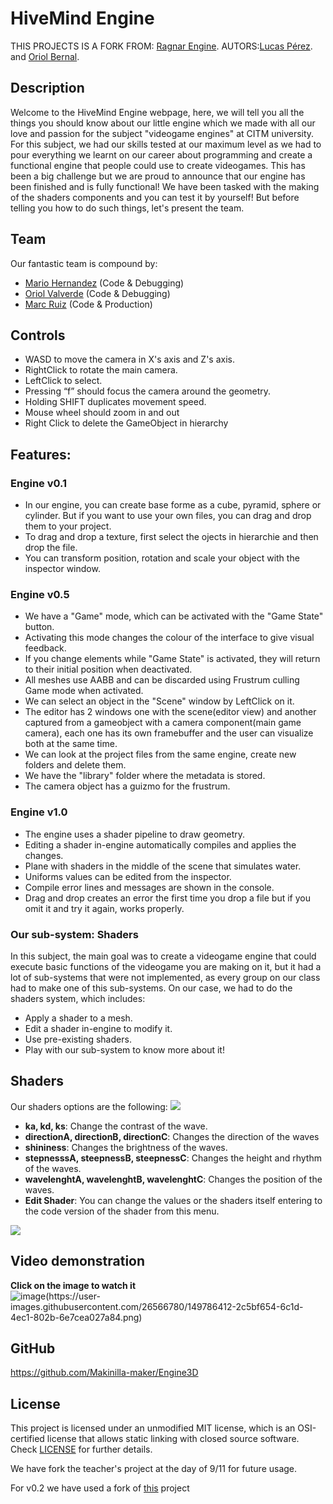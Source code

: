 # HiveMind Engine

THIS PROJECTS IS A FORK FROM: [Ragnar Engine](https://github.com/UriKurae/Ragnar-Engine).
AUTORS:[Lucas Pérez](https://github.com/LucasPG14). and [Oriol Bernal](https://github.com/UriKurae).



## Description

Welcome to the HiveMind Engine webpage, here, we will tell you all the things you should know about our little engine which we made with all our love and passion for the subject "videogame engines" at CITM university. For this subject, we had our skills tested at our maximum level as we had to pour everything we learnt on our career about programming and create a functional engine that people could use to create videogames. This has been a big challenge but we are proud to announce that our engine has been finished and is fully functional! We have been tasked with the making of the shaders components and you can test it by yourself! But before telling you how to do such things, let's present the team.

## Team

Our fantastic team is compound by:

- [Mario Hernandez](https://github.com/MHF13) (Code & Debugging)
- [Oriol Valverde](https://github.com/Makinilla-maker) (Code & Debugging)
- [Marc Ruiz](https://github.com/Ruizo) (Code & Production)

## Controls
- WASD to move the camera in X's axis and Z's axis.
- RightClick to rotate the main camera.
- LeftClick to select.
- Pressing “f” should focus the camera around the geometry.
- Holding SHIFT duplicates movement speed.
- Mouse wheel should zoom in and out
- Right Click to delete the GameObject in hierarchy

## Features:

### Engine v0.1
- In our engine, you can create base forme as a cube, pyramid, sphere or cylinder. But if you want to use your own files, you can drag and drop them to your project.
- To drag and drop a texture, first select the ojects in hierarchie and then drop the file.
- You can transform position, rotation and scale your object with the inspector window.

### Engine v0.5
- We have a "Game" mode, which can be activated with the "Game State" button.
- Activating this mode changes the colour of the interface to give visual feedback.
- If you change elements while "Game State" is activated, they will return to their initial position when deactivated.
- All meshes use AABB and can be discarded using Frustrum culling Game mode when activated.
- We can select an object in the "Scene" window by LeftClick on it.
- The editor has 2 windows one with the scene(editor view) and another captured from a
gameobject with a camera component(main game camera), each one has its own
framebuffer and the user can visualize both at the same time.
- We can look at the project files from the same engine, create new folders and delete them.
- We have the "library" folder where the metadata is stored.
- The camera object has a guizmo for the frustrum.

### Engine v1.0
- The engine uses a shader pipeline to draw geometry.
- Editing a shader in-engine automatically compiles and applies the changes.
- Plane with shaders in the middle of the scene that simulates water.
- Uniforms values can be edited from the inspector.
- Compile error lines and messages are shown in the console.
- Drag and drop creates an error the first time you drop a file but if you omit it and try it again, works properly.

### Our sub-system: Shaders
In this subject, the main goal was to create a videogame engine that could execute basic functions of the videogame you are making on it, but it had a lot of sub-systems that were not implemented, as every group on our class had to make one of this sub-systems. On our case, we had to do the shaders system, which includes:

- Apply a shader to a mesh.
- Edit a shader in-engine to modify it.
- Use pre-existing shaders.
- Play with our sub-system to know more about it!

## Shaders
Our shaders options are the following:
<img src="Web/gif1.gif">


- **ka, kd, ks**: Change the contrast of the wave.
- **directionA, directionB, directionC**: Changes the direction of the waves
- **shininess**: Changes the brightness of the waves.
- **stepnesssA, steepnessB, steepnessC**: Changes the height and rhythm of the waves.
- **wavelenghtA, wavelenghtB, wavelenghtC**: Changes the position of the waves.
- **Edit Shader**: You can change the values or the shaders itself entering to the code version of the shader from this menu.
<img src="Web/gif2.gif">

## Video demonstration

**Click on the image to watch it**
![image(https://user-images.githubusercontent.com/26566780/149786412-2c5bf654-6c1d-4ec1-802b-6e7cea027a84.png)](https://www.youtube.com/watch?v=MXaEAYEwtGM)


## GitHub
https://github.com/Makinilla-maker/Engine3D

## License

This project is licensed under an unmodified MIT license, which is an OSI-certified license that allows static linking with closed source software. Check [LICENSE](LICENSE) for further details.

We have fork the teacher's project at the day of 9/11 for future usage.

For v0.2 we have used a fork of [this](https://github.com/solidajenjo/Engine3D) project
